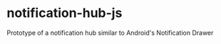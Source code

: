 notification-hub-js
===================

Prototype of a notification hub similar to Android's Notification Drawer